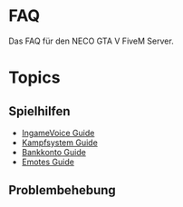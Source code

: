 # FAQ
Das FAQ für den NECO GTA V FiveM Server.

# Topics

## Spielhilfen

- [IngameVoice Guide](https://github.com/neoeco42/FAQ/blob/main/IngameVoice.md)
- [Kampfsystem Guide](https://github.com/neoeco42/FAQ/blob/main/Kampfsystem.md)
- [Bankkonto Guide](https://github.com/neoeco42/FAQ/blob/main/Bankkonto.md)
- [Emotes Guide](https://github.com/neoeco42/FAQ/blob/main/Bankkonto.md)

## Problembehebung

